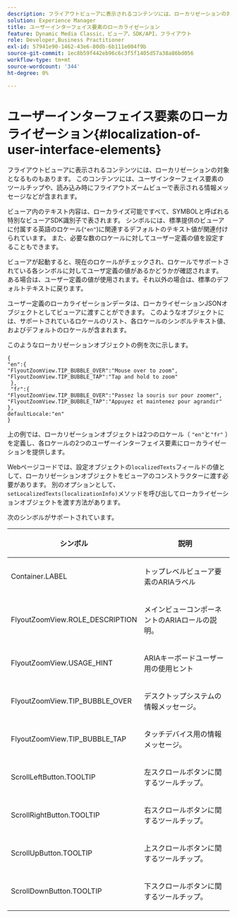 ```yaml
---
description: フライアウトビューアに表示されるコンテンツには、ローカリゼーションの対象となるものもあります。 このコンテンツには、ユーザインターフェイス要素のツールチップや、読み込み時にフライアウトズームビューで表示される情報メッセージなどが含まれます。
solution: Experience Manager
title: ユーザーインターフェイス要素のローカライゼーション
feature: Dynamic Media Classic，ビューア，SDK/API，フライアウト
role: Developer,Business Practitioner
exl-id: 57941e90-1462-43e6-80db-6b111e004f9b
source-git-commit: 1ec8b59f442eb96c6c3f5f1405d57a38a86bd056
workflow-type: tm+mt
source-wordcount: '344'
ht-degree: 0%

---
```


# ユーザーインターフェイス要素のローカライゼーション{#localization-of-user-interface-elements}

フライアウトビューアに表示されるコンテンツには、ローカリゼーションの対象となるものもあります。 このコンテンツには、ユーザインターフェイス要素のツールチップや、読み込み時にフライアウトズームビューで表示される情報メッセージなどが含まれます。

ビューア内のテキスト内容は、ローカライズ可能ですべて、SYMBOLと呼ばれる特別なビューアSDK識別子で表されます。 シンボルには、標準提供のビューアに付属する英語のロケール(`"en"`)に関連するデフォルトのテキスト値が関連付けられています。 また、必要な数のロケールに対してユーザー定義の値を設定することもできます。

ビューアが起動すると、現在のロケールがチェックされ、ロケールでサポートされている各シンボルに対してユーザ定義の値があるかどうかが確認されます。 ある場合は、ユーザー定義の値が使用されます。それ以外の場合は、標準のデフォルトテキストに戻ります。

ユーザー定義のローカライゼーションデータは、ローカライゼーションJSONオブジェクトとしてビューアに渡すことができます。 このようなオブジェクトには、サポートされているロケールのリスト、各ロケールのシンボルテキスト値、およびデフォルトのロケールが含まれます。

このようなローカリゼーションオブジェクトの例を次に示します。

```
{ 
"en":{ 
"FlyoutZoomView.TIP_BUBBLE_OVER":"Mouse over to zoom", 
"FlyoutZoomView.TIP_BUBBLE_TAP":"Tap and hold to zoom" 
 }, 
 "fr":{ 
"FlyoutZoomView.TIP_BUBBLE_OVER":"Passez la souris sur pour zoomer", 
"FlyoutZoomView.TIP_BUBBLE_TAP":"Appuyez et maintenez pour agrandir" 
}, 
defaultLocale:"en" 
}
```

上の例では、ローカリゼーションオブジェクトは2つのロケール（ `"en"`と`"fr"` ）を定義し、各ロケールの2つのユーザーインターフェイス要素にローカライゼーションを提供します。

Webページコードでは、設定オブジェクトの`localizedTexts`フィールドの値として、ローカリゼーションオブジェクトをビューアのコンストラクターに渡す必要があります。 別のオプションとして、 `setLocalizedTexts(localizationInfo)`メソッドを呼び出してローカライゼーションオブジェクトを渡す方法があります。

次のシンボルがサポートされています。

<table id="table_58C40353B7244335872350C98DF2CFB3"> 
 <thead> 
  <tr> 
   <th colname="col1" class="entry"> <p>シンボル </p> </th> 
   <th colname="col2" class="entry"> <p>説明 </p> </th> 
  </tr> 
 </thead>
 <tbody> 
  <tr> 
   <td colname="col1"> <p> <span class="codeph"> Container.LABEL  </span> </p> </td> 
   <td colname="col2"> <p>トップレベルビューア要素のARIAラベル </p> </td> 
  </tr> 
  <tr> 
   <td colname="col1"> <p> <span class="codeph"> FlyoutZoomView.ROLE_DESCRIPTION  </span> </p> </td> 
   <td colname="col2"> <p>メインビューコンポーネントのARIAロールの説明。 </p> </td> 
  </tr> 
  <tr> 
   <td colname="col1"> <p> <span class="codeph"> FlyoutZoomView.USAGE_HINT  </span> </p> </td> 
   <td colname="col2"> <p>ARIAキーボードユーザー用の使用ヒント </p> </td> 
  </tr> 
  <tr> 
   <td colname="col1"> <p> <span class="codeph"> FlyoutZoomView.TIP_BUBBLE_OVER  </span> </p> </td> 
   <td colname="col2"> <p>デスクトップシステムの情報メッセージ。 </p> </td> 
  </tr> 
  <tr> 
   <td colname="col1"> <p> <span class="codeph"> FlyoutZoomView.TIP_BUBBLE_TAP  </span> </p> </td> 
   <td colname="col2"> <p>タッチデバイス用の情報メッセージ。 </p> </td> 
  </tr> 
  <tr> 
   <td colname="col1"> <p> <span class="codeph"> ScrollLeftButton.TOOLTIP  </span> </p> </td> 
   <td colname="col2"> <p>左スクロールボタンに関するツールチップ。 </p> </td> 
  </tr> 
  <tr> 
   <td colname="col1"> <p> <span class="codeph"> ScrollRightButton.TOOLTIP  </span> </p> </td> 
   <td colname="col2"> <p>右スクロールボタンに関するツールチップ。 </p> </td> 
  </tr> 
  <tr> 
   <td colname="col1"> <p> <span class="codeph"> ScrollUpButton.TOOLTIP  </span> </p> </td> 
   <td colname="col2"> <p>上スクロールボタンに関するツールチップ。 </p> </td> 
  </tr> 
  <tr> 
   <td colname="col1"> <p> <span class="codeph"> ScrollDownButton.TOOLTIP  </span> </p> </td> 
   <td colname="col2"> <p>下スクロールボタンに関するツールチップ。 </p> </td> 
  </tr> 
 </tbody> 
</table>
